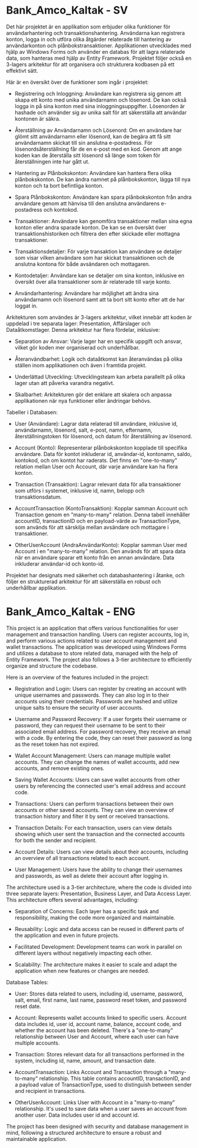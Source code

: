 # Bank_Amco_Kaltak - SV
Det här projektet är en applikation som erbjuder olika funktioner för användarhantering och transaktionshantering. Användarna kan registrera konton, logga in och utföra olika åtgärder relaterade till hantering av användarkonton och plånbokstransaktioner. Applikationen utvecklades med hjälp av Windows Forms och använder en databas för att lagra relaterade data, som hanteras med hjälp av Entity Framework. Projektet följer också en 3-lagers arkitektur för att organisera och strukturera kodbasen på ett effektivt sätt.

Här är en översikt över de funktioner som ingår i projektet:

* Registrering och Inloggning: Användare kan registrera sig genom att skapa ett konto med unika användarnamn och lösenord. De kan också logga in på sina konton med sina inloggningsuppgifter. Lösenorden är hashade och använder sig av unika salt för att säkerställa att användar kontonen är säkra.

* Återställning av Användarnamn och Lösenord: Om en användare har glömt sitt användarnamn eller lösenord, kan de begära att få sitt användarnamn skickat till sin anslutna e-postadress. För lösenordsåterställning får de en e-post med en kod. Genom att ange koden kan de återställa sitt lösenord så länge som token för återställningen inte har gått ut.

* Hantering av Plånbokskonton: Användare kan hantera flera olika plånbokskonton. De kan ändra namnet på plånbokskonton, lägga till nya konton och ta bort befintliga konton.

* Spara Plånbokskonton: Användare kan spara plånbokskonton från andra användare genom att hänvisa till den anslutna användarens e-postadress och kontokod.

* Transaktioner: Användare kan genomföra transaktioner mellan sina egna konton eller andra sparade konton. De kan se en översikt över transaktionshistoriken och filtrera den efter skickade eller mottagna transaktioner.

* Transaktionsdetaljer: För varje transaktion kan användare se detaljer som visar vilken användare som har skickat transaktionen och de anslutna kontona för både avsändaren och mottagaren.

* Kontodetaljer: Användare kan se detaljer om sina konton, inklusive en översikt över alla transaktioner som är relaterade till varje konto.

* Användarhantering: Användare har möjlighet att ändra sina användarnamn och lösenord samt att ta bort sitt konto efter att de har loggat in.

Arkitekturen som användes är 3-lagers arkitektur, vilket innebär att koden är uppdelad i tre separata lager: Presentation, Affärslager och Dataåtkomstlager. Denna arkitektur har flera fördelar, inklusive:

* Separation av Ansvar: Varje lager har en specifik uppgift och ansvar, vilket gör koden mer organiserad och underhållbar.

* Återanvändbarhet: Logik och dataåtkomst kan återanvändas på olika ställen inom applikationen och även i framtida projekt.

* Underlättad Utveckling: Utvecklingsteam kan arbeta parallellt på olika lager utan att påverka varandra negativt.

* Skalbarhet: Arkitekturen gör det enklare att skalera och anpassa applikationen när nya funktioner eller ändringar behövs.

Tabeller i Databasen:

* User (Användare): Lagrar data relaterad till användare, inklusive id, användarnamn, lösenord, salt, e-post, namn, efternamn, återställningstoken för lösenord, och datum för återställning av lösenord.

* Account (Konto): Representerar plånbokskonton kopplade till specifika användare. Data för kontot inkluderar id, användar-id, kontonamn, saldo, kontokod, och om kontot har raderats. Det finns en "one-to-many" relation mellan User och Account, där varje användare kan ha flera konton.

* Transaction (Transaktion): Lagrar relevant data för alla transaktioner som utförs i systemet, inklusive id, namn, belopp och transaktionsdatum.

* AccountTransaction (KontoTransaktion): Kopplar samman Account och Transaction genom en "many-to-many" relation. Denna tabell innehåller accountID, transactionID och en payload-värde av TransactionType, som används för att särskilja mellan avsändare och mottagare i transaktioner.

* OtherUserAccount (AndraAnvändarKonto): Kopplar samman User med Account i en "many-to-many" relation. Den används för att spara data när en användare sparar ett konto från en annan användare. Data inkluderar användar-id och konto-id.

Projektet har designats med säkerhet och databashantering i åtanke, och följer en strukturerad arkitektur för att säkerställa en robust och underhållbar applikation.

# Bank_Amco_Kaltak - ENG

This project is an application that offers various functionalities for user management and transaction handling. Users can register accounts, log in, and perform various actions related to user account management and wallet transactions. The application was developed using Windows Forms and utilizes a database to store related data, managed with the help of Entity Framework. The project also follows a 3-tier architecture to efficiently organize and structure the codebase.

Here is an overview of the features included in the project:

* Registration and Login: Users can register by creating an account with unique usernames and passwords. They can also log in to their accounts using their credentials. Passwords are hashed and utilize unique salts to ensure the security of user accounts.

* Username and Password Recovery: If a user forgets their username or password, they can request their username to be sent to their associated email address. For password recovery, they receive an email with a code. By entering the code, they can reset their password as long as the reset token has not expired.

* Wallet Account Management: Users can manage multiple wallet accounts. They can change the names of wallet accounts, add new accounts, and remove existing ones.

* Saving Wallet Accounts: Users can save wallet accounts from other users by referencing the connected user's email address and account code.

* Transactions: Users can perform transactions between their own accounts or other saved accounts. They can view an overview of transaction history and filter it by sent or received transactions.

* Transaction Details: For each transaction, users can view details showing which user sent the transaction and the connected accounts for both the sender and recipient.

* Account Details: Users can view details about their accounts, including an overview of all transactions related to each account.

* User Management: Users have the ability to change their usernames and passwords, as well as delete their account after logging in.

The architecture used is a 3-tier architecture, where the code is divided into three separate layers: Presentation, Business Layer, and Data Access Layer. This architecture offers several advantages, including:

* Separation of Concerns: Each layer has a specific task and responsibility, making the code more organized and maintainable.

* Reusability: Logic and data access can be reused in different parts of the application and even in future projects.

* Facilitated Development: Development teams can work in parallel on different layers without negatively impacting each other.

* Scalability: The architecture makes it easier to scale and adapt the application when new features or changes are needed.

Database Tables:

* User: Stores data related to users, including id, username, password, salt, email, first name, last name, password reset token, and password reset date.

* Account: Represents wallet accounts linked to specific users. Account data includes id, user id, account name, balance, account code, and whether the account has been deleted. There's a "one-to-many" relationship between User and Account, where each user can have multiple accounts.

* Transaction: Stores relevant data for all transactions performed in the system, including id, name, amount, and transaction date.

* AccountTransaction: Links Account and Transaction through a "many-to-many" relationship. This table contains accountID, transactionID, and a payload value of TransactionType, used to distinguish between sender and recipient in transactions.

* OtherUserAccount: Links User with Account in a "many-to-many" relationship. It's used to save data when a user saves an account from another user. Data includes user id and account id.

The project has been designed with security and database management in mind, following a structured architecture to ensure a robust and maintainable application.
